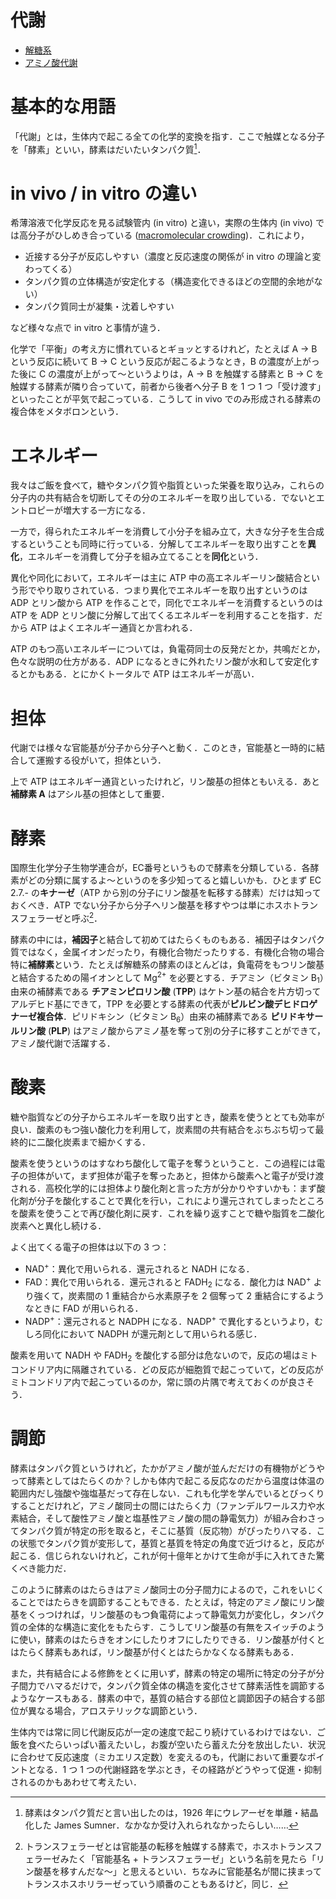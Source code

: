 # 代謝
- [解糖系](./glycolysis.md)
- [アミノ酸代謝](./amino-acid.md)

# 基本的な用語
「代謝」とは，生体内で起こる全ての化学的変換を指す．ここで触媒となる分子を「酵素」といい，酵素はだいたいタンパク質[^Sumner]．

[^Sumner]: 酵素はタンパク質だと言い出したのは，1926 年にウレアーゼを単離・結晶化した James Sumner．なかなか受け入れられなかったらしい……

# in vivo / in vitro の違い
希薄溶液で化学反応を見る試験管内 (in vitro) と違い，実際の生体内 (in vivo) では高分子がひしめき合っている ([macromolecular crowding](https://ja.wikipedia.org/wiki/%E5%88%86%E5%AD%90%E3%82%AF%E3%83%A9%E3%82%A6%E3%83%87%E3%82%A3%E3%83%B3%E3%82%B0))．これにより，

- 近接する分子が反応しやすい（濃度と反応速度の関係が in vitro の理論と変わってくる）
- タンパク質の立体構造が安定化する（構造変化できるほどの空間的余地がない）
- タンパク質同士が凝集・沈着しやすい

など様々な点で in vitro と事情が違う．

化学で「平衡」の考え方に慣れているとギョッとするけれど，たとえば A → B という反応に続いて B → C という反応が起こるようなとき，B の濃度が上がった後に C の濃度が上がって〜というよりは，A → B を触媒する酵素と B → C を触媒する酵素が隣り合っていて，前者から後者へ分子 B を 1 つ 1 つ「受け渡す」といったことが平気で起こっている．こうして in vivo でのみ形成される酵素の複合体をメタボロンという．
# エネルギー
我々はご飯を食べて，糖やタンパク質や脂質といった栄養を取り込み，これらの分子内の共有結合を切断してその分のエネルギーを取り出している．でないとエントロピーが増大する一方になる．

一方で，得られたエネルギーを消費して小分子を組み立て，大きな分子を生合成するということも同時に行っている．分解してエネルギーを取り出すことを**異化**，エネルギーを消費して分子を組み立てることを**同化**という．

異化や同化において，エネルギーは主に ATP 中の高エネルギーリン酸結合という形でやり取りされている．つまり異化でエネルギーを取り出すというのは ADP とリン酸から ATP を作ることで，同化でエネルギーを消費するというのは ATP を ADP とリン酸に分解して出てくるエネルギーを利用することを指す．だから ATP はよくエネルギー通貨とか言われる．

ATP のもつ高いエネルギーについては，負電荷同士の反発だとか，共鳴だとか，色々な説明の仕方がある．ADP になるときに外れたリン酸が水和して安定化するとかもある．とにかくトータルで ATP はエネルギーが高い．

# 担体
代謝では様々な官能基が分子から分子へと動く．このとき，官能基と一時的に結合して運搬する役がいて，担体という．

上で ATP はエネルギー通貨といったけれど，リン酸基の担体ともいえる．あと**補酵素 A** はアシル基の担体として重要．

# 酵素
国際⽣化学分⼦⽣物学連合が，EC番号というもので酵素を分類している．各酵素がどの分類に属するよ〜というのを多少知ってると嬉しいかも．ひとまず EC 2.7.- の**キナーゼ**（ATP から別の分子にリン酸基を転移する酵素）だけは知っておくべき．ATP でない分子から分子へリン酸基を移すやつは単にホスホトランスフェラーゼと呼ぶ[^transferase]．

[^transferase]: トランスフェラーゼとは官能基の転移を触媒する酵素で，ホスホトランスフェラーゼみたく「官能基名 + トランスフェラーゼ」という名前を見たら「リン酸基を移すんだな〜」と思えるといい．ちなみに官能基名が間に挟まってトランスホスホリラーゼっていう順番のこともあるけど，同じ．

酵素の中には，**補因子**と結合して初めてはたらくものもある．補因子はタンパク質ではなく，金属イオンだったり，有機化合物だったりする．有機化合物の場合特に**補酵素**という．たとえば解糖系の酵素のほとんどは，負電荷をもつリン酸基と結合するための陽イオンとして Mg<sup>2+</sup> を必要とする．チアミン（ビタミン B<sub>1</sub>）由来の補酵素である **チアミンピロリン酸** (**TPP**) はケトン基の結合を片方切ってアルデヒド基にできて，TPP を必要とする酵素の代表が**ピルビン酸デヒドロゲナーゼ複合体**．ピリドキシン（ビタミン B<sub>6</sub>）由来の補酵素である **ピリドキサールリン酸** (**PLP**) はアミノ酸からアミノ基を奪って別の分子に移すことができて，アミノ酸代謝で活躍する．

# 酸素
糖や脂質などの分子からエネルギーを取り出すとき，酸素を使うととても効率が良い．酸素のもつ強い酸化力を利用して，炭素間の共有結合をぶちぶち切って最終的に二酸化炭素まで細かくする．

酸素を使うというのはすなわち酸化して電子を奪うということ．この過程には電子の担体がいて，まず担体が電子を奪ったあと，担体から酸素へと電子が受け渡される．高校化学的には担体より酸化剤と言った方が分かりやすいかも：まず酸化剤が分子を酸化することで異化を行い，これにより還元されてしまったところを酸素を使うことで再び酸化剤に戻す．これを繰り返すことで糖や脂質を二酸化炭素へと異化し続ける．

よく出てくる電子の担体は以下の 3 つ：
- NAD<sup>+</sup>：異化で用いられる．還元されると NADH になる．
- FAD：異化で用いられる．還元されると FADH<sub>2</sub> になる．酸化力は NAD<sup>+</sup> より強くて，炭素間の 1 重結合から水素原子を 2 個奪って 2 重結合にするようなときに FAD が用いられる．
- NADP<sup>+</sup>：還元されると NADPH になる．NADP<sup>+</sup> で異化するというより，むしろ同化において NADPH が還元剤として用いられる感じ．

酸素を用いて NADH や FADH<sub>2</sub> を酸化する部分は危ないので，反応の場はミトコンドリア内に隔離されている．どの反応が細胞質で起こっていて，どの反応がミトコンドリア内で起こっているのか，常に頭の片隅で考えておくのが良さそう．

# 調節
酵素はタンパク質というけれど，たかがアミノ酸が並んだだけの有機物がどうやって酵素としてはたらくのか？しかも体内で起こる反応なのだから温度は体温の範囲内だし強酸や強塩基だって存在しない．これも化学を学んでいるとびっくりすることだけれど，アミノ酸同士の間にはたらく力（ファンデルワールス力や水素結合，そして酸性アミノ酸と塩基性アミノ酸の間の静電気力）が組み合わさってタンパク質が特定の形を取ると，そこに基質（反応物）がぴったりハマる．この状態でタンパク質が変形して，基質と基質を特定の角度で近づけると，反応が起こる．信じられないけれど，これが何十億年とかけて生命が手に入れてきた驚くべき能力だ．

このように酵素のはたらきはアミノ酸同士の分子間力によるので，これをいじくることではたらきを調節することもできる．たとえば，特定のアミノ酸にリン酸基をくっつければ，リン酸基のもつ負電荷によって静電気力が変化し，タンパク質の全体的な構造に変化をもたらす．こうしてリン酸基の有無をスイッチのように使い，酵素のはたらきをオンにしたりオフにしたりできる．リン酸基が付くとはたらく酵素もあれば，リン酸基が付くとはたらかなくなる酵素もある．

また，共有結合による修飾をとくに用いず，酵素の特定の場所に特定の分子が分子間力でハマるだけで，タンパク質全体の構造を変化させて酵素活性を調節するようなケースもある．酵素の中で，基質の結合する部位と調節因子の結合する部位が異なる場合，アロステリックな調節という．

生体内では常に同じ代謝反応が一定の速度で起こり続けているわけではない．ご飯を食べたらいっぱい蓄えたいし，お腹が空いたら蓄えた分を放出したい．状況に合わせて反応速度（ミカエリス定数）を変えるのも，代謝において重要なポイントとなる．1 つ 1 つの代謝経路を学ぶとき，その経路がどうやって促進・抑制されるのかもあわせて考えたい．